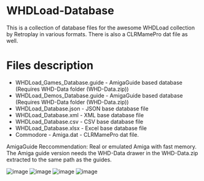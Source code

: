 # WHDLoad-Database
This is a collection of database files for the awesome WHDLoad collection by Retroplay in various formats. There is also a CLRMamePro dat file as well.

# Files description

* WHDLoad_Games_Database.guide - AmigaGuide based database (Requires WHD-Data folder (WHD-Data.zip))
* WHDLoad_Demos_Database.guide - AmigaGuide based database (Requires WHD-Data folder (WHD-Data.zip))
* WHDLoad_Database.json - JSON base database file
* WHDLoad_Database.xml - XML base database file
* WHDLoad_Database.csv - CSV base database file
* WHDLoad_Database.xlsx - Excel base database file
* Commodore - Amiga.dat - CLRMamePro dat file.

AmigaGuide Reccommendation: Real or emulated Amiga with fast memory.
The Amiga guide version needs the WHD-Data drawer in the WHD-Data.zip extracted to the same path as the guides.

![image](https://github.com/MrV2K/WHDLoad-Database/assets/71010565/3675940a-2eab-4f37-94f1-7b56a8748f3a)
![image](https://github.com/MrV2K/WHDLoad-Database/assets/71010565/8b76bb23-fbad-4299-b160-20db2308492d)
![image](https://github.com/MrV2K/WHDLoad-Database/assets/71010565/42a35007-7c4b-42ce-846f-179726b1ada4)
![image](https://github.com/MrV2K/WHDLoad-Database/assets/71010565/e90976d3-1037-4eb2-98c5-65ddb7f6f6f8)

